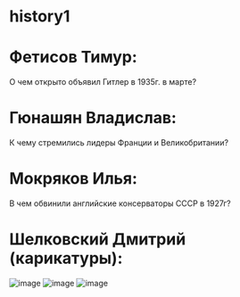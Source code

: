 # history1

# Фетисов Тимур:
О чем открыто объявил Гитлер в 1935г. в марте?
# Гюнашян Владислав:
К чему стремились лидеры Франции и Великобритании?
# Мокряков Илья:
В чем обвинили английские консерваторы СССР в 1927г?
# Шелковский Дмитрий (карикатуры):
![image](https://github.com/user-attachments/assets/6620d7da-cb6f-4608-9d9d-07af935e9780)
![image](https://github.com/user-attachments/assets/d40863d2-1c1c-449b-abb4-9d0009a0f4b9)
![image](https://github.com/user-attachments/assets/3eae7354-f40c-473e-b98c-94e67168d034)




